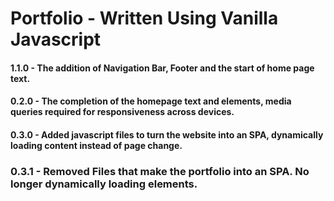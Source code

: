 # Portfolio - Written Using Vanilla Javascript

#### 1.1.0 - The addition of Navigation Bar, Footer and the start of home page text.
#### 0.2.0 - The completion of the homepage text and elements, media queries required for responsiveness across devices.
#### 0.3.0 - Added javascript files to turn the website into an SPA, dynamically loading content instead of page change.
### 0.3.1 - Removed Files that make the portfolio into an SPA. No longer dynamically loading elements.